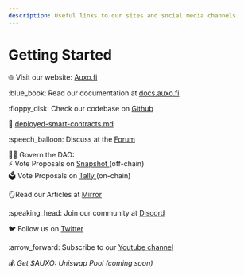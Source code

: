 ```yaml
---
description: Useful links to our sites and social media channels
---
```


# Getting Started

🌐 Visit our website: [Auxo.fi](http://auxo.fi)

:blue\_book: Read our documentation at [docs.auxo.fi](https://docs.auxo.fi/)

:floppy\_disk: Check our codebase on [Github](https://github.com/AuxoDAO)

📎 [deployed-smart-contracts.md](development/deployed-smart-contracts.md "mention")

:speech\_balloon: Discuss at the [Forum](https://discord.gg/ZqaFd9p6bu)

:judge: Govern the DAO: \
&#x20;    :zap: Vote Proposals on [Snapshot ](https://snapshot.org/#/auxo.eth)(off-chain) \
&#x20;    󠁔󠁔🗳️ Vote Proposals on [Tally ](https://www.tally.xyz/gov/auxo-dao)(on-chain)

:mirror:Read our Articles at [Mirror](https://mirror.xyz/auxo.eth)

:speaking\_head: Join our community at [Discord](https://discord.gg/x3kmf4bpJc)

:bird: Follow us on [Twitter](https://twitter.com/AuxoDAO)

:arrow\_forward: Subscribe to our [Youtube channel](https://www.youtube.com/@AuxoDAO)

:moneybag: _Get $AUXO: Uniswap Pool (coming soon)_
